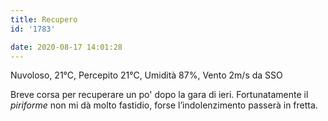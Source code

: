 ```yaml
---
title: Recupero
id: '1783'

date: 2020-08-17 14:01:28
---
```


Nuvoloso, 21°C, Percepito 21°C, Umidità 87%, Vento 2m/s da SSO

Breve corsa per recuperare un po' dopo la gara di ieri. Fortunatamente il _piriforme_ non mi dà molto fastidio, forse l’indolenzimento passerà in fretta.

